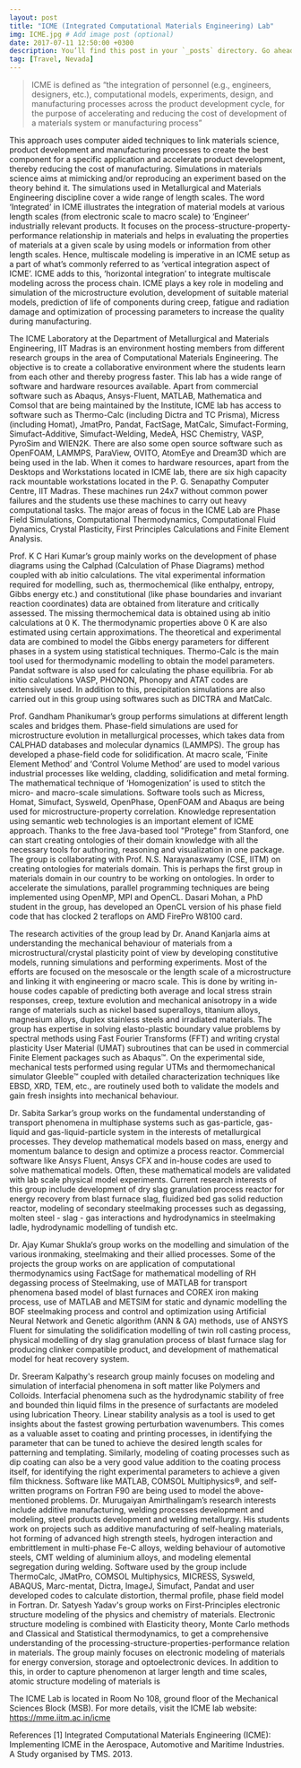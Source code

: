 ```yaml
---
layout: post
title: "ICME (Integrated Computational Materials Engineering) Lab"
img: ICME.jpg # Add image post (optional)
date: 2017-07-11 12:50:00 +0300
description: You’ll find this post in your `_posts` directory. Go ahead and edit it and re-build the site to see your changes. # Add post description (optional)
tag: [Travel, Nevada]
---
```

> ICME is defined as “the integration of personnel (e.g., engineers, designers, etc.), computational models, experiments, design, and manufacturing processes across the product development cycle, for the purpose of accelerating and reducing the cost of development of a materials system or manufacturing process”

 This approach uses computer aided techniques to link materials science, product development and manufacturing processes to create the best component for a specific application and accelerate product development,  thereby reducing the cost of manufacturing. Simulations in materials science aims at mimicking and/or reproducing an experiment based on the theory behind it. The simulations used in Metallurgical and Materials Engineering discipline cover a wide range of length scales. The word ‘Integrated’ in ICME illustrates the integration of material models at various length scales (from electronic scale to macro scale) to ‘Engineer’ industrially relevant products. It focuses on the process-structure-property-performance relationship in materials and helps in evaluating the properties of materials at a given scale by using models or information from other length scales. Hence, multiscale modeling is imperative in an ICME setup as a part of what’s commonly referred to as ‘vertical integration aspect of ICME’. ICME adds to this, ‘horizontal integration’ to integrate multiscale modeling across the process chain. ICME plays a key role in modeling and simulation of the microstructure evolution, development of suitable material models, prediction of life of components during creep, fatigue and radiation damage and optimization of processing parameters to increase the quality during manufacturing.

The ICME Laboratory at the Department of Metallurgical and Materials Engineering, IIT Madras is an environment hosting members from different research groups in the area of Computational Materials Engineering. The objective is to create a collaborative environment where the students learn from each other and thereby progress faster. This lab has a wide range of software and hardware resources available. Apart from commercial software such as Abaqus, Ansys-Fluent, MATLAB, Mathematica and Comsol that are being maintained by the Institute, ICME lab has access to software such as Thermo-Calc (including Dictra and TC Prisma), Micress (including Homat), JmatPro, Pandat, FactSage, MatCalc, Simufact-Forming, Simufact-Additive, Simufact-Welding, MedeA, HSC Chemistry, VASP, PyroSim and WIEN2K. There are also some open source software such as OpenFOAM, LAMMPS, ParaView, OVITO, AtomEye and Dream3D which are being used in the lab. When it comes to hardware resources, apart from the Desktops and Workstations located in ICME lab, there are six high capacity rack mountable workstations located in the P. G. Senapathy Computer Centre, IIT Madras. These machines run 24x7 without common power failures and the students use these machines to carry out heavy computational tasks. The major areas of focus in the ICME Lab are Phase Field Simulations, Computational Thermodynamics, Computational Fluid Dynamics, Crystal Plasticity, First Principles Calculations and Finite Element Analysis.

Prof. K C Hari Kumar’s group mainly works on the development of phase diagrams using the Calphad (Calculation of Phase Diagrams) method coupled with ab initio calculations. The vital experimental information required for modelling, such as, thermochemical (like enthalpy, entropy, Gibbs energy etc.) and constitutional (like phase boundaries and invariant reaction coordinates) data are obtained from literature and critically assessed. The missing thermochemical data is obtained using ab initio calculations at 0 K. The thermodynamic properties above 0 K are also estimated using certain approximations. The theoretical and experimental data are combined to model the Gibbs energy parameters for different phases in a system using statistical techniques. Thermo-Calc is the main tool used for thermodynamic modelling to obtain the model parameters. Pandat software is also used for calculating the phase equilibria. For ab initio calculations VASP, PHONON, Phonopy and ATAT codes are extensively used. In addition to this, precipitation simulations are also carried out in this group using softwares such as DICTRA and MatCalc.

Prof. Gandham Phanikumar’s group performs simulations at different length scales and bridges them. Phase-field simulations are used for microstructure evolution in metallurgical processes, which takes data from CALPHAD databases and molecular dynamics (LAMMPS). The group has developed a phase-field code for solidification. At macro scale, ‘Finite Element Method’ and ‘Control Volume Method’  are used to model various industrial processes like welding, cladding, solidification and metal forming. The mathematical technique of ‘Homogenization’ is used to stitch the micro- and macro-scale simulations. Software tools such as Micress, Homat, Simufact, Sysweld, OpenPhase, OpenFOAM and Abaqus are being used for microstructure-property correlation. Knowledge representation using semantic web technologies is an important element of ICME approach. Thanks to the free Java-based tool "Protege" from Stanford, one can start creating ontologies of their domain knowledge with all the necessary tools for authoring, reasoning and visualization in one package. The group is collaborating with Prof. N.S. Narayanaswamy (CSE, IITM) on creating ontologies for materials domain. This is perhaps the first group in materials domain in our country to be working on ontologies. In order to accelerate the simulations, parallel programming techniques are being implemented using OpenMP, MPI and OpenCL. Dasari Mohan, a PhD student in the group, has developed an OpenCL version of his phase field code that has clocked 2 teraflops on AMD FirePro W8100 card.

The research activities of the group lead by Dr. Anand Kanjarla aims at understanding the mechanical behaviour of materials from a microstructural/crystal plasticity point of view by developing constitutive models, running simulations and performing experiments. Most of the efforts are focused on the mesoscale or the length scale of a microstructure and linking it with engineering or macro scale. This is done by writing in-house codes capable of predicting both average and local stress strain responses, creep, texture evolution and mechanical anisotropy in a wide range of materials such as nickel based superalloys, titanium alloys, magnesium alloys, duplex stainless steels and irradiated materials. The group has expertise in solving elasto-plastic boundary value problems by spectral methods using Fast Fourier Transforms (FFT) and writing crystal plasticity User Material (UMAT) subroutines that can be used in commercial Finite Element packages such as Abaqus™. On the experimental side, mechanical tests performed using regular UTMs and thermomechanical simulator Gleeble™ coupled with detailed characterization techniques like EBSD, XRD, TEM, etc., are routinely used both to validate the models and gain fresh insights into mechanical behaviour. 

Dr. Sabita Sarkar’s group works on the fundamental understanding of transport phenomena in multiphase systems such as gas-particle, gas-liquid and gas-liquid-particle system in the interests of metallurgical processes. They develop mathematical models based on mass, energy and momentum balance to design and optimize a process reactor. Commercial software like Ansys Fluent, Ansys CFX and in-house codes are used to solve mathematical models. Often, these mathematical models are validated with lab scale physical model experiments. Current research interests of this group include development of dry slag granulation process reactor for energy recovery from blast furnace slag, fluidized bed gas solid reduction reactor, modeling of secondary steelmaking processes such as degassing, molten steel - slag - gas interactions and hydrodynamics in steelmaking ladle, hydrodynamic modelling of tundish etc.

Dr. Ajay Kumar Shukla‘s group works on the modelling and simulation of the various ironmaking, steelmaking and their allied processes. Some of the projects the group works on are application of computational thermodynamics using FactSage for mathematical modelling of RH degassing process of Steelmaking, use of MATLAB for transport phenomena based model of blast furnaces and COREX iron making process, use of MATLAB and METSIM for static and dynamic modelling the BOF steelmaking process and control and optimization using Artificial Neural Network and Genetic algorithm (ANN & GA) methods, use of ANSYS Fluent for simulating the solidification modelling of twin roll casting process, physical modelling of dry slag granulation process of blast furnace slag for producing clinker compatible product, and development of mathematical model for heat recovery system.

Dr. Sreeram Kalpathy's research group mainly focuses on modeling and simulation of interfacial phenomena in soft matter like Polymers and Colloids. Interfacial phenomena such as the hydrodynamic stability of free and bounded thin liquid films in the presence of surfactants are modeled using lubrication Theory. Linear stability analysis as a tool is used to get insights about the fastest growing perturbation wavenumbers. This comes as a valuable asset to coating and printing processes, in identifying the parameter that can be tuned to achieve the desired length scales for patterning and templating. Similarly, modeling of coating processes such as dip coating can also be a very good value addition to the coating process itself, for identifying the right experimental parameters to achieve a given film thickness. Software like MATLAB, COMSOL Multiphysics®, and self-written programs on Fortran F90  are being used to model the above-mentioned problems.
Dr. Murugaiyan Amirthalingam’s research interests include additive manufacturing, welding processes development and modeling, steel products development and welding metallurgy. His students work on projects such as additive manufacturing of self-healing materials, hot forming of advanced high strength steels, hydrogen interaction and embrittlement in multi-phase Fe-C alloys, welding behaviour of automotive steels, CMT welding of aluminium alloys, and modeling elemental segregation during welding. Software used by the group include ThermoCalc, JMatPro, COMSOL Multiphysics, MICRESS, Sysweld, ABAQUS, Marc-mentat, Dictra, ImageJ, Simufact, Pandat and user developed codes to calculate distortion, thermal profile, phase field model in Fortran.
Dr. Satyesh Yadav's group works on First-Principles electronic structure modeling of the physics and chemistry of materials. Electronic structure modeling is combined with Elasticity theory, Monte Carlo methods and Classical and Statistical thermodynamics, to get a comprehensive understanding of the processing-structure-properties-performance relation in materials. The group mainly focuses on electronic modeling of materials for energy conversion, storage and optoelectronic devices. In addition to this, in order to capture phenomenon at larger length and time scales, atomic structure modeling of materials is 

The ICME Lab is located in Room No 108, ground floor of the Mechanical Sciences Block (MSB). For more details, visit the ICME lab website: https://mme.iitm.ac.in/icme 

References
[1] Integrated Computational Materials Engineering (ICME): Implementing ICME in the Aerospace, Automotive and Maritime Industries. A Study organised by TMS. 2013.

